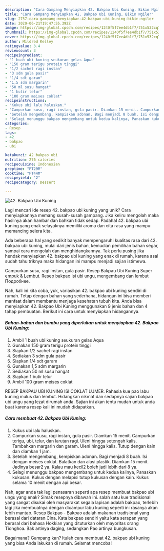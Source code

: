 ```yaml
---
description: "Cara Gampang Menyiapkan 42. Bakpao Ubi Kuning, Bikin Ngiler"
title: "Cara Gampang Menyiapkan 42. Bakpao Ubi Kuning, Bikin Ngiler"
slug: 2757-cara-gampang-menyiapkan-42-bakpao-ubi-kuning-bikin-ngiler
date: 2020-06-21T19:47:55.392Z
image: https://img-global.cpcdn.com/recipes/1240f5f7ee4db1f7/751x532cq70/42-bakpao-ubi-kuning-foto-resep-utama.jpg
thumbnail: https://img-global.cpcdn.com/recipes/1240f5f7ee4db1f7/751x532cq70/42-bakpao-ubi-kuning-foto-resep-utama.jpg
cover: https://img-global.cpcdn.com/recipes/1240f5f7ee4db1f7/751x532cq70/42-bakpao-ubi-kuning-foto-resep-utama.jpg
author: Mildred Kelley
ratingvalue: 3.4
reviewcount: 3
recipeingredient:
- "1 buah ubi kuning seukuran gelas Aqua"
- "150 gram terigu protein tinggi"
- "1/2 sachet ragi instan"
- "3 sdm gula pasir"
- "1/4 sdt garam"
- "1,5 sdm margarin"
- "50 ml susu hangat"
- "1 butir telur"
- "100 gram meises coklat"
recipeinstructions:
- "Kukus ubi lalu haluskan."
- "Campurkan susu, ragi instan, gula pasir. Diamkan 15 menit. Campurkan terigu, ubi, telur, dan larutan ragi. Uleni hingga setengah kalis. Tambahkan margarin dan garam. Uleni hingga kalis. Tutup dengan kain dan diamkan 1 jam."
- "Setelah mengembang, kempiskan adonan. Bagi menjadi 8 buah. Isi dengan meises coklat. Bulatkan dan alasi plastik. Diamkan 15 menit. Jadinya besar2 ya. Kalau mau kecil2 boleh jadi lebih dari 8 ya."
- "Selagi menunggu bakpao mengembang untuk kedua kalinya, Panaskan kukusan. Kukus dengan melapisi tutup kukusan dengan kain. Kukus selama 10 menit dengan api besar."
categories:
- Resep
tags:
- 42
- bakpao
- ubi

katakunci: 42 bakpao ubi 
nutrition: 276 calories
recipecuisine: Indonesian
preptime: "PT29M"
cooktime: "PT44M"
recipeyield: "2"
recipecategory: Dessert

---
```



![42. Bakpao Ubi Kuning](https://img-global.cpcdn.com/recipes/1240f5f7ee4db1f7/751x532cq70/42-bakpao-ubi-kuning-foto-resep-utama.jpg)

Lagi mencari ide resep 42. bakpao ubi kuning yang unik? Cara menyiapkannya memang susah-susah gampang. Jika keliru mengolah maka hasilnya akan hambar dan bahkan tidak sedap. Padahal 42. bakpao ubi kuning yang enak selayaknya memiliki aroma dan cita rasa yang mampu memancing selera kita.

Ada beberapa hal yang sedikit banyak mempengaruhi kualitas rasa dari 42. bakpao ubi kuning, mulai dari jenis bahan, kemudian pemilihan bahan segar, sampai cara mengolah dan menghidangkannya. Tak perlu pusing jika hendak menyiapkan 42. bakpao ubi kuning yang enak di rumah, karena asal sudah tahu triknya maka hidangan ini mampu menjadi sajian istimewa.

Campurkan susu, ragi instan, gula pasir. Resep Bakpau Ubi Kuning Super empuk &amp; Lembut. Resep bakpao isi ubi ungu, mengembang dan lembut Подробнее.


Nah, kali ini kita coba, yuk, variasikan 42. bakpao ubi kuning sendiri di rumah. Tetap dengan bahan yang sederhana, hidangan ini bisa memberi manfaat dalam membantu menjaga kesehatan tubuh kita. Anda bisa menyiapkan 42. Bakpao Ubi Kuning menggunakan 9 jenis bahan dan 4 tahap pembuatan. Berikut ini cara untuk menyiapkan hidangannya.

<!--inarticleads1-->

##### Bahan-bahan dan bumbu yang diperlukan untuk menyiapkan 42. Bakpao Ubi Kuning:

1. Ambil 1 buah ubi kuning seukuran gelas Aqua
1. Gunakan 150 gram terigu protein tinggi
1. Siapkan 1/2 sachet ragi instan
1. Sediakan 3 sdm gula pasir
1. Siapkan 1/4 sdt garam
1. Gunakan 1,5 sdm margarin
1. Sediakan 50 ml susu hangat
1. Siapkan 1 butir telur
1. Ambil 100 gram meises coklat


RESEP BAKPAU UBI KUNING ISI COKLAT LUMER. Rahasia kue pao labu kuning mulus dan lembut. Hidangkan nikmat dan sedapnya sajian bakpao ubi ungu yang lezat dirumah anda. Sajian ini akan tentu mudah untuk anda buat karena resep kali ini mudah didapatkan. 

<!--inarticleads2-->

##### Cara membuat 42. Bakpao Ubi Kuning:

1. Kukus ubi lalu haluskan.
1. Campurkan susu, ragi instan, gula pasir. Diamkan 15 menit. Campurkan terigu, ubi, telur, dan larutan ragi. Uleni hingga setengah kalis. Tambahkan margarin dan garam. Uleni hingga kalis. Tutup dengan kain dan diamkan 1 jam.
1. Setelah mengembang, kempiskan adonan. Bagi menjadi 8 buah. Isi dengan meises coklat. Bulatkan dan alasi plastik. Diamkan 15 menit. Jadinya besar2 ya. Kalau mau kecil2 boleh jadi lebih dari 8 ya.
1. Selagi menunggu bakpao mengembang untuk kedua kalinya, Panaskan kukusan. Kukus dengan melapisi tutup kukusan dengan kain. Kukus selama 10 menit dengan api besar.


Nah, agar anda tak lagi penasaran seperti apa resep membuat bakpao ubi ungu yang enak? Simak resepnya dibawah ini. salah satu kue tradisional yang sangat disukai oleh masyarakat segala lapisan adalah bakpao, terlebih lagi jika membuatnya dengan dicampur labu kuning seperti ini rasanya akan lebih mantab. Resep Bakpao - Bakpao adalah makanan tradisional yang berasal dari dataran Cina. Kata bakpao sendiri yaitu kata serapan yang berasal dari bahasa Hokkian yang dituturkan oleh mayoritas orang Tionghoa. Bak artinya daging, sedangkan Pao artinya bungkusan. 

Bagaimana? Gampang kan? Itulah cara membuat 42. bakpao ubi kuning yang bisa Anda lakukan di rumah. Selamat mencoba!
